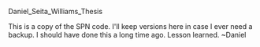 Daniel\_Seita\_Williams\_Thesis

This is a copy of the SPN code. I'll keep versions here in case I ever need a backup. I should have done this a long time ago. Lesson learned. ~Daniel
